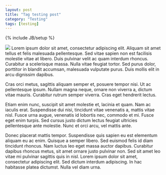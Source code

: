 ```yaml
---
layout: post
title: "Tag testing post"
category: "Testing"
tags: [testing]
---
```

{% include JB/setup %}

<img src="http://placehold.it/300x150" >
Lorem ipsum dolor sit amet, consectetur adipiscing elit. Aliquam sit amet tellus et felis malesuada pellentesque. Sed vitae sapien non est facilisis molestie vitae at libero. Duis pulvinar velit ac quam interdum rhoncus. Curabitur a scelerisque massa. Nulla vitae feugiat tortor. Sed purus dolor, porttitor in blandit accumsan, malesuada vulputate purus. Duis mollis elit in arcu dignissim dapibus.

<!-- more -->

 Cras orci metus, sagittis aliquam semper et, posuere tempor nisi. Ut ac pellentesque ipsum. Nullam magna neque, ornare non viverra a, dictum vitae mauris. Curabitur rutrum semper viverra. Cras eget hendrerit lectus.

Etiam enim nunc, suscipit sit amet molestie et, lacinia et quam. Nam ac iaculis erat. Suspendisse dui nisi, tincidunt vitae venenatis a, mattis vitae nisl. Fusce urna augue, venenatis id lobortis nec, commodo et mi. Fusce eget enim turpis. Sed cursus justo dictum lectus feugiat ultricies pellentesque ante molestie. Nunc et orci arcu, vel mattis ante.

Donec placerat mattis tempor. Suspendisse quis sapien eu est elementum aliquam eu ac enim. Quisque a semper libero. Sed euismod felis id diam tincidunt rhoncus. Nam luctus leo eget massa auctor dapibus. Curabitur dapibus rhoncus metus, sit amet ornare justo pulvinar non. Sed sit amet leo vitae mi pulvinar sagittis quis in nisl. Lorem ipsum dolor sit amet, consectetur adipiscing elit. Sed dictum interdum adipiscing. In hac habitasse platea dictumst. Nulla vel diam urna.